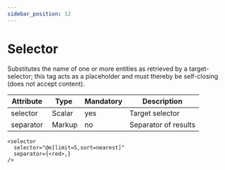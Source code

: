 ```yaml
---
sidebar_position: 12
---
```


# Selector

Substitutes the name of one or more entities as retrieved by a target-selector; this tag acts as a placeholder and must thereby be self-closing (does not accept content).

| Attribute   | Type   | Mandatory | Description              |
|-------------|--------|-----------|--------------------------|
| selector    | Scalar | yes       | Target selector          |
| separator   | Markup | no        | Separator of results     |

```component-markup
<selector
  selector="@e[limit=5,sort=nearest]"
  separator={<red>,}
/>
```